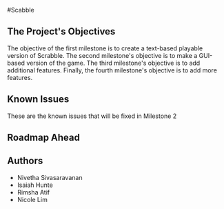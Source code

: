 #Scabble

<!-- The Project's Objectives -->
## The Project's Objectives

The objective of the first milestone is to create a text-based playable version of Scrabble. The
second milestone's objective is to make a GUI-based version of the game. The third milestone's
objective is to add additional features. Finally, the fourth milestone's objective is to add more
features.


<!-- Known Issues -->
## Known Issues
These are the known issues that will be fixed in Milestone 2

<!-- Roadmap Ahead -->
## Roadmap Ahead

<!-- Authors -->
## Authors
* Nivetha Sivasaravanan
* Isaiah Hunte
* Rimsha Atif
* Nicole Lim